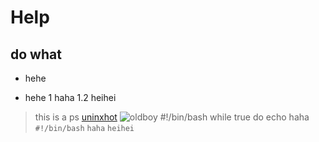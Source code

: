 # Help
## do what 
* hehe
- hehe
1 haha
1.2 heihei
 
	
> this is a ps
[uninxhot](http://www.uninxhot.com)
![oldboy](http://www.etiantian.com/static/assets/logo_small.png)
	#!/bin/bash
	while true
	    do echo haha
`#!/bin/bash`
`haha` `heihei`
